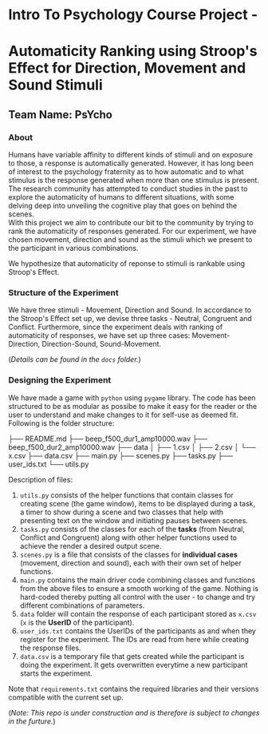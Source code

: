 # Intro To Psychology Course Project - 
# Automaticity Ranking using Stroop's Effect for Direction, Movement and Sound Stimuli

## Team Name: PsYcho

### About
Humans have variable affinity to different kinds of stimuli and on exposure to those, a response is automatically generated. However, it has long been of interest to the psychology fraternity as to how automatic and to what stimulus is the response generated when more than one stimulus is present. \
The research community has attempted to conduct studies in the past to explore the automaticity of humans to different situations, with some delving deep into unveiling the cognitive play that goes on behind the scenes. \
With this project we aim to contribute our bit to the community by trying to rank the automaticity of responses generated. For our experiment, we have chosen movement, direction and sound as the stimuli which we present to the participant in various combinations. 

We hypothesize that automaticity of reponse to stimuli is rankable using Stroop's Effect. 

### Structure of the Experiment
We have three stimuli - Movement, Direction and Sound. In accordance to the Stroop's Effect set up, we devise three tasks - Neutral, Congruent and Conflict. Furthermore, since the experiment deals with ranking of automaticity of responses, we have set up three cases: Movement-Direction, Direction-Sound, Sound-Movement. 

(*Details can be found in the `docs` folder.*)

### Designing the Experiment
We have made a game with `python` using `pygame` library. 
The code has been structured to be as modular as possibe to make it easy for the reader or the user to understand and make changes to it for self-use as deemed fit. Following is the folder structure:

├── README.md
├── beep_f500_dur1_amp10000.wav
├── beep_f500_dur2_amp10000.wav
├── data
│   ├── 1.csv
│   ├── 2.csv
│   └── x.csv
├── data.csv
├── main.py
├── scenes.py
├── tasks.py
├── user_ids.txt
└── utils.py

Description of files:
1. `utils.py` consists of the helper functions that contain classes for creating scene (the game window), items to be displayed during a task, a timer to show during a scene and two classes that help with presenting text on the window and initiating pauses between scenes.
2. `tasks.py` consists of the classes for each of the **tasks** (from Neutral, Conflict and Congruent) along with other helper functions used to achieve the render a desired output scene.
3. `scenes.py` is a file that consists of the classes for **individual cases** (movement, direction and sound), each with their own set of helper functions.
4. `main.py` contains the main driver code combining classes and functions from the above files to ensure a smooth working of the game. Nothing is hard-coded thereby putting all control with the user - to change and try different combinations of parameters. 
5. `data` folder will contain the response of each participant stored as `x.csv` (`x` is the **UserID** of the participant).
6. `user_ids.txt` contains the UserIDs of the participants as and when they register for the experiment. The IDs are read from here while creating the response files.
7. `data.csv` is a temporary file that gets created while the participant is doing the experiment. It gets overwritten everytime a new participant starts the experiment.

Note that `requirements.txt` contains the required libraries and their versions compatible with the current set up.


(*Note: This repo is under construction and is therefore is subject to changes in the furture.*)




